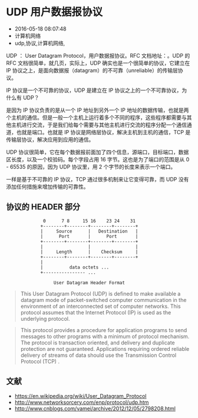 # UDP 用户数据报协议
- 2016-05-18 08:07:48
- 计算机网络
- udp,协议,计算机网络,

<!--markdown-->UDP ： User Datagram Protocol，用户数据报协议。RFC 文档地址：<https://www.ietf.org/rfc/rfc768.txt>。UDP 的 RFC 文档很简单，就几页，实际上，UDP 确实也是一个很简单的协议，它建立在 IP 协议之上，是面向数据报（datagram）的不可靠（unreliable）的传输层协议。

IP 协议是一个不可靠的协议，UDP 是建立在 IP 协议之上的一个不可靠协议，为什么有 UDP？

是因为 IP 协议负责的是从一个 IP 地址到另外一个 IP 地址的数据传输，也就是两个主机的通信。但是一般一个主机上运行着多个不同的程序，这些程序都需要与其他主机进行交流，于是我们给每个需要与其他主机进行交流的程序分配一个通信通道，也就是端口。也就是 IP 协议是网络层协议，解决主机到主机的通信，TCP 是传输层协议，解决应用到应用的通信。

UDP 协议很简单，它在每个数据报前面加了四个信息，源端口，目标端口，数据区长度，以及一个校验码。每个字段占用 16 字节。这也是为了端口的范围是从 0 - 65535 的原因，因为 UDP 协议里，用 2 个字节的长度来表示一个端口。

一样是基于不可靠的 IP 协议，TCP 通过很多机制来让它变得可靠，而 UDP 没有添加任何措施来增加传输的可靠性。

## 协议的 HEADER 部分

                  0      7 8     15 16    23 24    31  
                 +--------+--------+--------+--------+ 
                 |     Source      |   Destination   | 
                 |      Port       |      Port       | 
                 +--------+--------+--------+--------+ 
                 |                 |                 | 
                 |     Length      |    Checksum     | 
                 +--------+--------+--------+--------+ 
                 |                                     
                 |          data octets ...            
                 +---------------- ...                 

                      User Datagram Header Format


> This User Datagram  Protocol  (UDP)  is  defined  to  make  available  a datagram   mode  of  packet-switched   computer   communication  in  the environment  of  an  interconnected  set  of  computer  networks.   This protocol  assumes  that the Internet  Protocol  (IP)  is used as the underlying protocol.

> This protocol  provides  a procedure  for application  programs  to send messages  to other programs  with a minimum  of protocol mechanism.  The protocol  is transaction oriented, and delivery and duplicate protection are not guaranteed.  Applications requiring ordered reliable delivery of streams of data should use the Transmission Control Protocol (TCP) .


## 文献

* <https://en.wikipedia.org/wiki/User_Datagram_Protocol>
* <http://www.networksorcery.com/enp/protocol/udp.htm>
* <http://www.cnblogs.com/vamei/archive/2012/12/05/2798208.html>